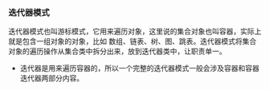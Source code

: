 ### 迭代器模式   
迭代器模式也叫游标模式，它用来遍历对象，这里说的集合对象也叫容器，实际上就是包含一组对象的对象，比如
数组、链表、树、图、跳表。迭代器模式将集合对象的遍历操作从集合类中拆分出来，放到迭代器类中，让职责单一。    

- 迭代器是用来遍历容器的，所以一个完整的迭代器模式一般会涉及容器和容器迭代器两部分内容。
